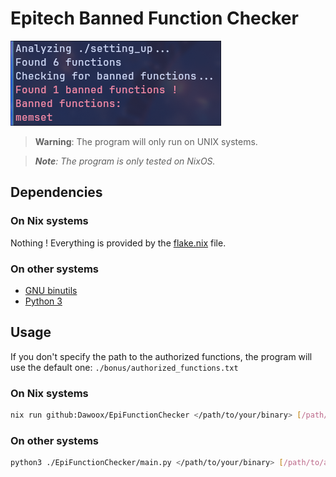 # Epitech Banned Function Checker

![Screenshot of the program running and detecting a banned function inside a binary.](./docs/preview.png "Sreenshot of the program running")

> **Warning**: The program will only run on UNIX systems.

> ***Note**: The program is only tested on NixOS.*

## Dependencies

### On Nix systems

Nothing ! Everything is provided by the [flake.nix](./flake.nix) file.

### On other systems

- [GNU binutils](https://www.gnu.org/software/binutils/)
- [Python 3](https://www.python.org/)

## Usage

If you don't specify the path to the authorized functions,
the program will use the default one: `./bonus/authorized_functions.txt`

### On Nix systems

```bash
nix run github:Dawoox/EpiFunctionChecker </path/to/your/binary> [/path/to/authorized_functions.txt]
```

### On other systems

```bash
python3 ./EpiFunctionChecker/main.py </path/to/your/binary> [/path/to/authorized_functions.txt]
```
